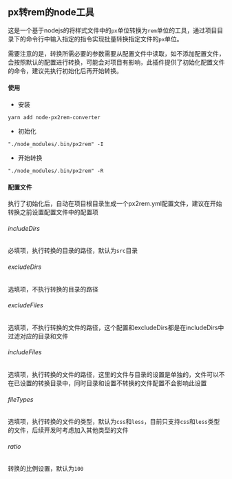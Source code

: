 ## px转rem的node工具
这是一个基于nodejs的将样式文件中的`px`单位转换为`rem`单位的工具，通过项目目录下的命令行中输入指定的指令实现批量转换指定文件的`px`单位。

需要注意的是，转换所需必要的参数需要从配置文件中读取，如不添加配置文件，会按照默认的配置进行转换，可能会对项目有影响，此插件提供了初始化配置文件的命令，建议先执行初始化后再开始转换。

#### 使用

- 安装
```shell
yarn add node-px2rem-converter
```

- 初始化
```shell
"./node_modules/.bin/px2rem" -I
```

- 开始转换
```shell
"./node_modules/.bin/px2rem" -R
```

#### 配置文件
执行了初始化后，自动在项目根目录生成一个px2rem.yml配置文件，建议在开始转换之前设置配置文件中的配置项

###### includeDirs
必填项，执行转换的目录的路径，默认为`src`目录

###### excludeDirs
选填项，不执行转换的目录的路径

###### excludeFiles
选填项，不执行转换的文件的路径，这个配置和excludeDirs都是在includeDirs中过滤对应的目录和文件

###### includeFiles
选填项，执行转换的文件的路径，这里的文件与目录的设置是单独的，文件可以不在已设置的转换目录中，同时目录和设置不转换的文件配置不会影响此设置

###### fileTypes
选填项，执行转换的文件的类型，默认为`css`和`less`，目前只支持`css`和`less`类型的文件，后续开发时考虑加入其他类型的文件

###### ratio
转换的比例设置，默认为`100`
